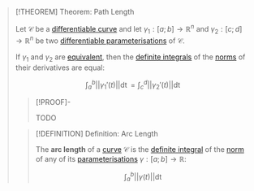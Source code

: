 >[!THEOREM] Theorem: Path Length
>
>Let $\mathcal{C}$ be a [differentiable curve](../Differentiable%20Curve.md) and let $\gamma_1: [a;b] \to \mathbb{R}^n$ and $\gamma_2: [c;d] \to \mathbb{R}^n$ be two [differentiable parameterisations](../../../../Analysis/Vector%20Analysis/Curve%20Parameterisations/Differentiation/Differentiability%20of%20Curve%20Parameterisations.md) of $\mathcal{C}$.
>
>If $\gamma_1$ and $\gamma_2$ are [equivalent](../Parameterisation/Equivalence%20of%20Parameterisations.md), then the [definite integrals](../../../../Analysis/Real%20Analysis/Integration/Definite%20Integrals/Definite%20Integral.md) of the [norms](../../../../Algebra/Linear%20Algebra/Matrices/Row%20&%20Column%20Vectors/Real%20Vectors/Canonical%20Norm%20in%20the%20Real%20Vector%20Space.md) of their derivatives are equal:
>
>$$\int_a^b ||\gamma_1' (t)|| \mathop{\mathrm{d}t} = \int_c^d ||\gamma_2' (t)|| \mathop{\mathrm{d}t}$$
>
>>[!PROOF]-
>>
>>TODO
>>
>
>>[!DEFINITION] Definition: Arc Length
>>
>>The **arc length** of a [curve](../Curve.md) $\mathcal{C}$ is the [definite integral](../../../../Analysis/Real%20Analysis/Integration/Definite%20Integrals/Definite%20Integral.md) of the [norm](../../../../Algebra/Linear%20Algebra/Vector%20Spaces/Inner%20Product%20Spaces/Canonical%20Norm.md) of any of its [parameterisations](../../../../Analysis/Vector%20Analysis/Curve%20Parameterisations/Curve%20Parameterisation.md) $\gamma: [a;b] \to \mathbb{R}$:
>>
>>$$\int_a^b ||\gamma (t)|| \mathop{\mathrm{d}t}$$
>>
>